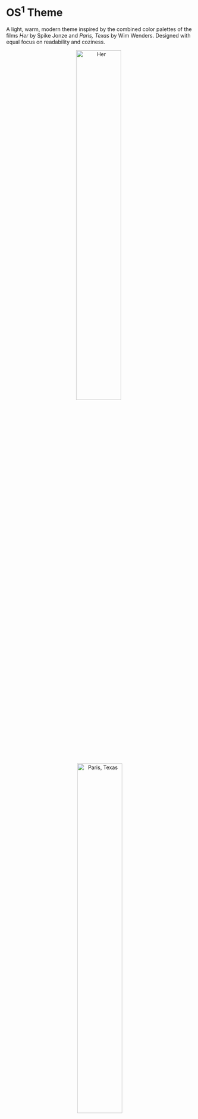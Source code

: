 # OS<sup>1</sup> Theme
A light, warm, modern theme inspired by the combined color palettes of the films *Her* by Spike Jonze and *Paris, Texas* by Wim Wenders. Designed with equal focus on readability and coziness.

<p align="center">
  <img alt="Her" src="https://i.imgur.com/bo81ECG.jpg" width="49%">
&nbsp;
  <img alt="Paris, Texas" src="https://i.imgur.com/EBpt62x.jpg" width="49%">
</p>

This is a work-in-progress. Feel free to submit PRs, but please include before and after screenshots of proposed changes.

### Installation

You can install using straight with,
```emacs-lisp
(use-package os1-theme
  :straight (:type git :host github :repo "sashimacs/os1-theme")
  :defer nil
  :config (load-theme 'os1 t))
```

Or you can install using quelpa with,
```emacs-lisp
;; Install and load `quelpa-use-package'.
(package-install 'quelpa-use-package)
(require 'quelpa-use-package)

;; Install OS1.
(use-package os1-theme
  :quelpa (os1-theme :fetcher github :repo "sashimacs/os1-theme"))
```

### Customization

OS1 supports the following customization options, many based on the great [Solarized for Emacs](https://github.com/bbatsov/solarized-emacs):

```emacs-lisp
;; The amount of padding, in pixels, to add around the modeline.
;; In the previews here, this is set to `8’, but its default is `1’.
(setq os1-modeline-padding 1)

;; Whether or not to use variable-spaced fonts in some faces.
;; See `variable-pitch’ face for more info.
(setq os1-use-variable-pitch t)

;; Use bold weight less often. Default is `nil’.
(setq os1-use-less-bold t)

;; Prefer semibold over bold for emphasis. Default is `nil’.
(setq os1-prefer-semibold t)

;; Use italic slant more often.  Default is `nil’.
(setq os1-use-more-italic t)

;; Font size -1.
(setq os1-height-minus-1 0.8)

;; Font size +1.
(setq os1-height-plus-1 1.1)

;; Font size +2.
(setq os1-height-plus-2 1.15)

;; Font size +3.
(setq os1-height-plus-3 1.2)

;; Font size +4.
(setq os1-height-plus-4 1.3)
```

These options must be set before loading. You can also use for example `:custom (os1-modeline-padding 8)` in your use-package declarations to customize the theme before loading.

### Previews

![os1-elisp-preview](/../previews/elisp.png)
![os1-coding-minibuffer-preview](/../previews/minibuffer-active.png)
